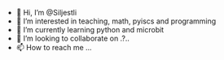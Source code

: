 - 👋 Hi, I’m @Siljestli
- 👀 I’m interested in teaching, math, pyiscs and programming
- 🌱 I’m currently learning python and microbit
- 💞️ I’m looking to collaborate on .?..
- 📫 How to reach me ...

<!---
Siljestli/Siljestli is a ✨ special ✨ repository because its `README.md` (this file) appears on your GitHub profile.
You can click the Preview link to take a look at your changes.
--->

